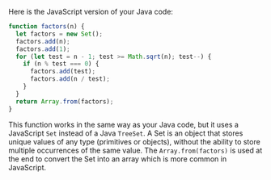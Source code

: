  Here is the JavaScript version of your Java code:

```javascript
function factors(n) {
  let factors = new Set();
  factors.add(n);
  factors.add(1);
  for (let test = n - 1; test >= Math.sqrt(n); test--) {
    if (n % test === 0) {
      factors.add(test);
      factors.add(n / test);
    }
  }
  return Array.from(factors);
}
```

This function works in the same way as your Java code, but it uses a JavaScript `Set` instead of a Java `TreeSet`. A Set is an object that stores unique values of any type (primitives or objects), without the ability to store multiple occurrences of the same value. The `Array.from(factors)` is used at the end to convert the Set into an array which is more common in JavaScript.

